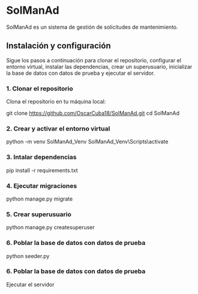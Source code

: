 # SolManAd

SolManAd es un sistema de gestión de solicitudes de mantenimiento.

## Instalación y configuración

Sigue los pasos a continuación para clonar el repositorio, configurar el entorno virtual, instalar las dependencias, crear un superusuario, inicializar la base de datos con datos de prueba y ejecutar el servidor.

### 1. Clonar el repositorio

Clona el repositorio en tu máquina local:

git clone https://github.com/OscarCuba18/SolManAd.git
cd SolManAd

### 2. Crear y activar el entorno virtual

python -m venv SolManAd_Venv
SolManAd_Venv\Scripts\activate

### 3. Intalar dependencias
pip install -r requirements.txt

### 4. Ejecutar migraciones
python manage.py migrate

### 5. Crear superusuario
python manage.py createsuperuser

### 6. Poblar la base de datos con datos de prueba
python seeder.py

### 6. Poblar la base de datos con datos de prueba
Ejecutar el servidor


